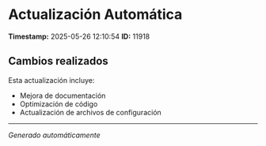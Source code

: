 # Actualización Automática

**Timestamp:** 2025-05-26 12:10:54
**ID:** 11918

## Cambios realizados

Esta actualización incluye:
- Mejora de documentación
- Optimización de código
- Actualización de archivos de configuración

---
*Generado automáticamente*
